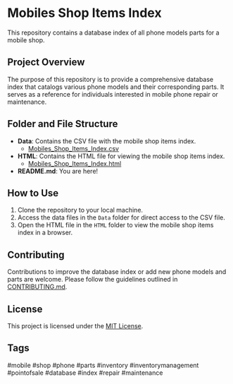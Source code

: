 # Mobiles Shop Items Index

This repository contains a database index of all phone models parts for a mobile shop.

## Project Overview

The purpose of this repository is to provide a comprehensive database index that catalogs various phone models and their corresponding parts. It serves as a reference for individuals interested in mobile phone repair or maintenance.

## Folder and File Structure

- **Data**: Contains the CSV file with the mobile shop items index.
  - [Mobiles_Shop_Items_Index.csv](Data/Mobiles_Shop_Items_Index.csv)
- **HTML**: Contains the HTML file for viewing the mobile shop items index.
  - [Mobiles_Shop_Items_Index.html](HTML/Mobiles_Shop_Items_Index.html)
- **README.md**: You are here!

## How to Use

1. Clone the repository to your local machine.
2. Access the data files in the `Data` folder for direct access to the CSV file.
3. Open the HTML file in the `HTML` folder to view the mobile shop items index in a browser.

## Contributing

Contributions to improve the database index or add new phone models and parts are welcome. Please follow the guidelines outlined in [CONTRIBUTING.md](CONTRIBUTING.md).

## License

This project is licensed under the [MIT License](LICENSE).
## Tags

#mobile #shop #phone #parts #inventory #inventorymanagement #pointofsale #database #index #repair #maintenance
